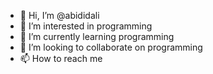 - 👋 Hi, I’m @abididali
- 👀 I’m interested in programming
- 🌱 I’m currently learning programming
- 💞️ I’m looking to collaborate on programming
- 📫 How to reach me

<!---
abididali/abididali is a ✨ special ✨ repository because its `README.md` (this file) appears on your GitHub profile.
You can click the Preview link to take a look at your changes.
--->
